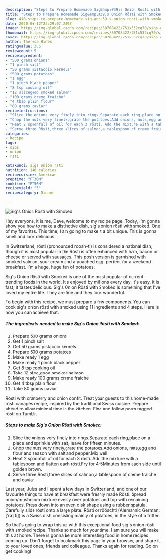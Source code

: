 ```yaml
---
description: "Steps to Prepare Homemade Sig&amp;#39;s Onion Rösti with Smoked"
title: "Steps to Prepare Homemade Sig&amp;#39;s Onion Rösti with Smoked"
slug: 418-steps-to-prepare-homemade-sig-and-39-s-onion-rosti-with-smoked
date: 2020-06-12T22:29:07.209Z
image: https://img-global.cpcdn.com/recipes/50708422/751x532cq70/sigs-onion-rosti-with-smoked-recipe-main-photo.jpg
thumbnail: https://img-global.cpcdn.com/recipes/50708422/751x532cq70/sigs-onion-rosti-with-smoked-recipe-main-photo.jpg
cover: https://img-global.cpcdn.com/recipes/50708422/751x532cq70/sigs-onion-rosti-with-smoked-recipe-main-photo.jpg
author: Theresa Hines
ratingvalue: 3.6
reviewcount: 5
recipeingredient:
- "500 grams onions"
- "1 pinch salt"
- "50 grams pistaccio kernels"
- "500 grams potatoes"
- "1 egg"
- "1 pinch black pepper"
- "8 tsp cooking oil"
- "12 slicegood smoked salmon"
- "100 grams creme fraiche"
- "4 tbsp plain flour"
- "80 grams caviar"
recipeinstructions:
- "Slice the onions very finely into rings.Separate each ring,place on a place and sprinkle with salt, leave for fifteen minutes."
- "Chop the nuts very finely,grate the potatoes.Add onions, nuts,egg and flour and season with salt and pepper.Mix well"
- "Heat 2 spoonfull of oil for each 3 rösti. Add the mixture with a tablespoon and flatten each rösti.Fry for 4-5Minutes from each side until golden brown."
- "Serve three Rösti,three slices of salmon,a tablespoon of creme fraiche and caviar"
categories:
- Recipe
tags:
- sigs
- onion
- rsti

katakunci: sigs onion rsti 
nutrition: 146 calories
recipecuisine: American
preptime: "PT30M"
cooktime: "PT56M"
recipeyield: "3"
recipecategory: Dinner

---
```



![Sig&#39;s Onion Rösti with Smoked](https://img-global.cpcdn.com/recipes/50708422/751x532cq70/sigs-onion-rosti-with-smoked-recipe-main-photo.jpg)

Hey everyone, it is me, Dave, welcome to my recipe page. Today, I'm gonna show you how to make a distinctive dish, sig&#39;s onion rösti with smoked. One of my favorites. This time, I am going to make it a bit unique. This is gonna smell and look delicious.

In Switzerland, rösti (pronounced roosh-ti) is considered a national dish, though it is most popular in the Rösti is often enhanced with ham, bacon or cheese or served with sausages. This posh version is garnished with smoked salmon, sour cream and a poached egg, perfect for a weekend breakfast. I&#39;m a huge, huge fan of potatoes.

Sig&#39;s Onion Rösti with Smoked is one of the most popular of current trending foods in the world. It's enjoyed by millions every day. It's easy, it is fast, it tastes delicious. Sig&#39;s Onion Rösti with Smoked is something that I've loved my entire life. They are fine and they look wonderful.


To begin with this recipe, we must prepare a few components. You can cook sig&#39;s onion rösti with smoked using 11 ingredients and 4 steps. Here is how you can achieve that.

<!--inarticleads1-->

##### The ingredients needed to make Sig&#39;s Onion Rösti with Smoked:

1. Prepare 500 grams onions
1. Get 1 pinch salt
1. Get 50 grams pistaccio kernels
1. Prepare 500 grams potatoes
1. Make ready 1 egg
1. Make ready 1 pinch black pepper
1. Get 8 tsp cooking oil
1. Take 12 slice,good smoked salmon
1. Make ready 100 grams creme fraiche
1. Get 4 tbsp plain flour
1. Take 80 grams caviar


Rösti with cranberry and onion confit. Treat your guests to this home-made rösti canapés recipe, inspired by the traditional Swiss cuisine. Prepare ahead to allow minimal time in the kitchen. Find and follow posts tagged rösti on Tumblr. 

<!--inarticleads2-->

##### Steps to make Sig&#39;s Onion Rösti with Smoked:

1. Slice the onions very finely into rings.Separate each ring,place on a place and sprinkle with salt, leave for fifteen minutes.
1. Chop the nuts very finely,grate the potatoes.Add onions, nuts,egg and flour and season with salt and pepper.Mix well
1. Heat 2 spoonfull of oil for each 3 rösti. Add the mixture with a tablespoon and flatten each rösti.Fry for 4-5Minutes from each side until golden brown.
1. Serve three Rösti,three slices of salmon,a tablespoon of creme fraiche and caviar


Last year, Jules and I spent a few days in Switzerland, and one of our favourite things to have at breakfast were freshly made Rösti. Spread onion/mushroom mixture evenly over potatoes and top with remaining potatoes. Press down into an even disk shape using a rubber spatula. Carefully slide rösti onto a large plate. Rösti or rööschti (Alemannic German: [ˈrøːʃti]) is a Swiss dish consisting mainly of potatoes, in the style of a fritter. 

So that's going to wrap this up with this exceptional food sig&#39;s onion rösti with smoked recipe. Thanks so much for your time. I am sure you will make this at home. There is gonna be more interesting food in home recipes coming up. Don't forget to bookmark this page in your browser, and share it to your loved ones, friends and colleague. Thanks again for reading. Go on get cooking!
